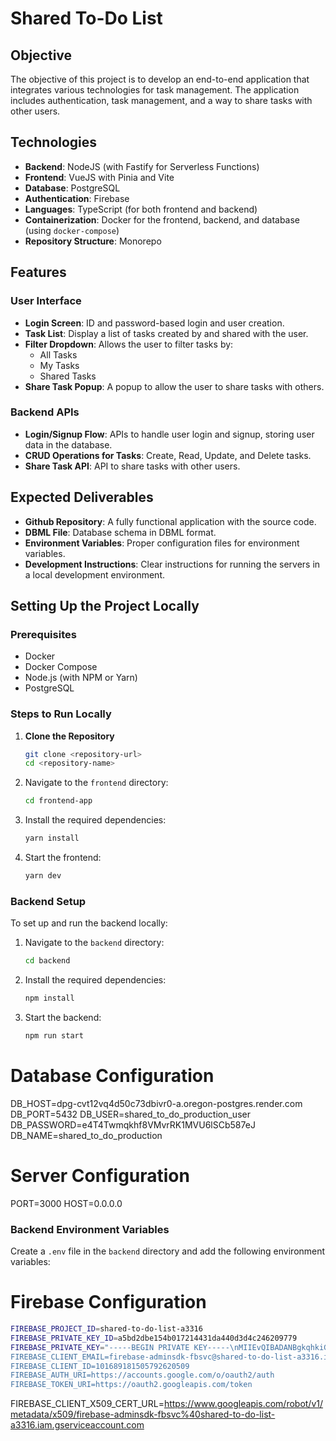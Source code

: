# Shared To-Do List

## Objective

The objective of this project is to develop an end-to-end application that integrates various technologies for task management. The application includes authentication, task management, and a way to share tasks with other users.

## Technologies

- **Backend**: NodeJS (with Fastify for Serverless Functions)
- **Frontend**: VueJS with Pinia and Vite
- **Database**: PostgreSQL
- **Authentication**: Firebase
- **Languages**: TypeScript (for both frontend and backend)
- **Containerization**: Docker for the frontend, backend, and database (using `docker-compose`)
- **Repository Structure**: Monorepo

## Features

### User Interface
- **Login Screen**: ID and password-based login and user creation.
- **Task List**: Display a list of tasks created by and shared with the user.
- **Filter Dropdown**: Allows the user to filter tasks by:
  - All Tasks
  - My Tasks
  - Shared Tasks
- **Share Task Popup**: A popup to allow the user to share tasks with others.

### Backend APIs
- **Login/Signup Flow**: APIs to handle user login and signup, storing user data in the database.
- **CRUD Operations for Tasks**: Create, Read, Update, and Delete tasks.
- **Share Task API**: API to share tasks with other users.

## Expected Deliverables

- **Github Repository**: A fully functional application with the source code.
- **DBML File**: Database schema in DBML format.
- **Environment Variables**: Proper configuration files for environment variables.
- **Development Instructions**: Clear instructions for running the servers in a local development environment.

## Setting Up the Project Locally

### Prerequisites

- Docker
- Docker Compose
- Node.js (with NPM or Yarn)
- PostgreSQL

### Steps to Run Locally

1. **Clone the Repository**
   ```bash
   git clone <repository-url>
   cd <repository-name>

2. Navigate to the `frontend` directory:
    ```bash
    cd frontend-app
    ```
3. Install the required dependencies:
    ```bash
    yarn install
    ```
4. Start the frontend:
    ```bash
    yarn dev
    ```

### Backend Setup

To set up and run the backend locally:

1. Navigate to the `backend` directory:
    ```bash
    cd backend
    ```
2. Install the required dependencies:
    ```bash
    npm install
    ```
3. Start the backend:
    ```bash
    npm run start

# Database Configuration
DB_HOST=dpg-cvt12vq4d50c73dbivr0-a.oregon-postgres.render.com
DB_PORT=5432
DB_USER=shared_to_do_production_user
DB_PASSWORD=e4T4Twmqkhf8VMvrRK1MVU6lSCb587eJ
DB_NAME=shared_to_do_production

# Server Configuration
PORT=3000
HOST=0.0.0.0

### Backend Environment Variables

Create a `.env` file in the `backend` directory and add the following environment variables:


# Firebase Configuration
```bash
FIREBASE_PROJECT_ID=shared-to-do-list-a3316
FIREBASE_PRIVATE_KEY_ID=a5bd2dbe154b017214431da440d3d4c246209779
FIREBASE_PRIVATE_KEY="-----BEGIN PRIVATE KEY-----\nMIIEvQIBADANBgkqhkiG9w0BAQEFAASCBKcwggSjAgEAAoIBAQCo4iMytTUKZkcW\n7Ie+QAUEEKCbIWHppedTUoHxsWITwSe5cwELTWuWHuHSu4DBlZ4zwWfpF1izYm9I\nlZaN1IpNaIcF1VIt7hrVkrm26qXiW4hF4TzTY4w94VKN0JQhZpOI9KzplhMCvKBD\nl5kQL60xUw/cJxrneVzp/AkiQ1N6LDQ1SeUWK166nHBaNVhKtsuxGxQX8bmfHIyD\nfkmIXRAroDQp5PrfDqzfMvcs0tGLYNL5L7232p/F3uX7BEqvFPx3aSzk
FIREBASE_CLIENT_EMAIL=firebase-adminsdk-fbsvc@shared-to-do-list-a3316.iam.gserviceaccount.com
FIREBASE_CLIENT_ID=101689181505792620509
FIREBASE_AUTH_URI=https://accounts.google.com/o/oauth2/auth
FIREBASE_TOKEN_URI=https://oauth2.googleapis.com/token
```
FIREBASE_CLIENT_X509_CERT_URL=https://www.googleapis.com/robot/v1/metadata/x509/firebase-adminsdk-fbsvc%40shared-to-do-list-a3316.iam.gserviceaccount.com



